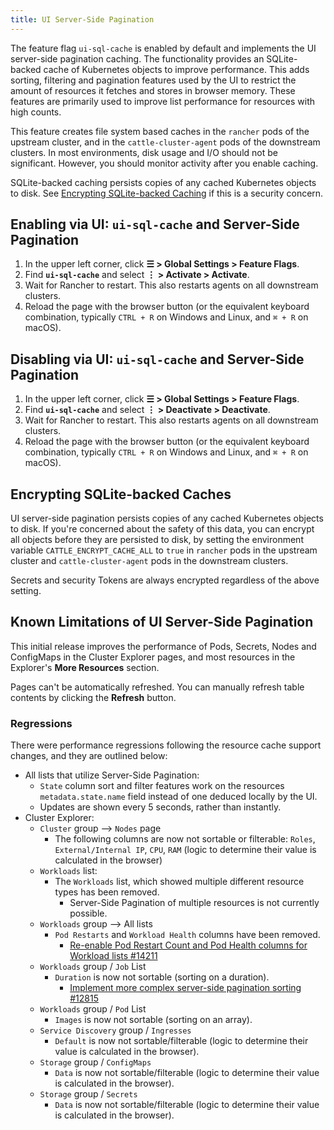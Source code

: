 ```yaml
---
title: UI Server-Side Pagination
---
```


<head>
  <link rel="canonical" href="https://ranchermanager.docs.rancher.com/how-to-guides/advanced-user-guides/enable-experimental-features/ui-server-side-pagination"/>
</head>

The feature flag `ui-sql-cache` is enabled by default and implements the UI server-side pagination caching. The functionality provides an SQLite-backed cache of Kubernetes objects to improve performance. This adds sorting, filtering and pagination features used by the UI to restrict the amount of resources it fetches and stores in browser memory. These features are primarily used to improve list performance for resources with high counts.

This feature creates file system based caches in the `rancher` pods of the upstream cluster, and in the `cattle-cluster-agent` pods of the downstream clusters. In most environments, disk usage and I/O should not be significant. However, you should monitor activity after you enable caching.

SQLite-backed caching persists copies of any cached Kubernetes objects to disk. See [Encrypting SQLite-backed Caching](#encrypting-sqlite-backed-caches) if this is a security concern.

## Enabling via UI: `ui-sql-cache` and Server-Side Pagination

1. In the upper left corner, click **☰ > Global Settings > Feature Flags**.
1. Find **`ui-sql-cache`** and select **⋮ > Activate > Activate**.
1. Wait for Rancher to restart. This also restarts agents on all downstream clusters.
1. Reload the page with the browser button (or the equivalent keyboard combination, typically `CTRL + R` on Windows and Linux, and `⌘ + R` on macOS).

## Disabling via UI: `ui-sql-cache` and Server-Side Pagination

1. In the upper left corner, click **☰ > Global Settings > Feature Flags**.
1. Find **`ui-sql-cache`** and select **⋮ > Deactivate > Deactivate**.
1. Wait for Rancher to restart. This also restarts agents on all downstream clusters.
1. Reload the page with the browser button (or the equivalent keyboard combination, typically `CTRL + R` on Windows and Linux, and `⌘ + R` on macOS).

## Encrypting SQLite-backed Caches

UI server-side pagination persists copies of any cached Kubernetes objects to disk. If you're concerned about the safety of this data, you can encrypt all objects before they are persisted to disk, by setting the environment variable `CATTLE_ENCRYPT_CACHE_ALL` to `true` in `rancher` pods in the upstream cluster and `cattle-cluster-agent` pods in the downstream clusters.

Secrets and security Tokens are always encrypted regardless of the above setting.

## Known Limitations of UI Server-Side Pagination

This initial release improves the performance of Pods, Secrets, Nodes and ConfigMaps in the Cluster Explorer pages, and most resources in the Explorer's **More Resources** section.

Pages can't be automatically refreshed. You can manually refresh table contents by clicking the **Refresh** button.

### Regressions

There were performance regressions following the resource cache support changes, and they are outlined below:

- All lists that utilize Server-Side Pagination:
  - `State` column sort and filter features work on the resources `metadata.state.name` field instead of one deduced locally by the UI.
  - Updates are shown every 5 seconds, rather than instantly.
- Cluster Explorer:
  - `Cluster` group --> `Nodes` page
    - The following columns are now not sortable or filterable: `Roles`, `External/Internal IP`, `CPU`, `RAM` (logic to determine their value is calculated in the browser)
  - `Workloads` list:
    - The `Workloads` list, which showed multiple different resource types has been removed.
      - Server-Side Pagination of multiple resources is not currently possible.
  - `Workloads` group --> All lists
    - `Pod Restarts` and `Workload Health` columns have been removed.
      - [Re-enable Pod Restart Count and Pod Health columns for Workload lists #14211](https://github.com/rancher/dashboard/issues/14211)
  - `Workloads` group / `Job` List
    - `Duration` is now not sortable (sorting on a duration).
      - [Implement more complex server-side pagination sorting #12815](https://github.com/rancher/dashboard/issues/12815)
  - `Workloads` group / `Pod` List
    - `Images` is now not sortable (sorting on an array).
  - `Service Discovery` group / `Ingresses`
    - `Default` is now not sortable/filterable (logic to determine their value is calculated in the browser).
  - `Storage` group / `ConfigMaps`
    - `Data` is now not sortable/filterable (logic to determine their value is calculated in the browser).
  - `Storage` group / `Secrets`
    - `Data` is now not sortable/filterable (logic to determine their value is calculated in the browser).
